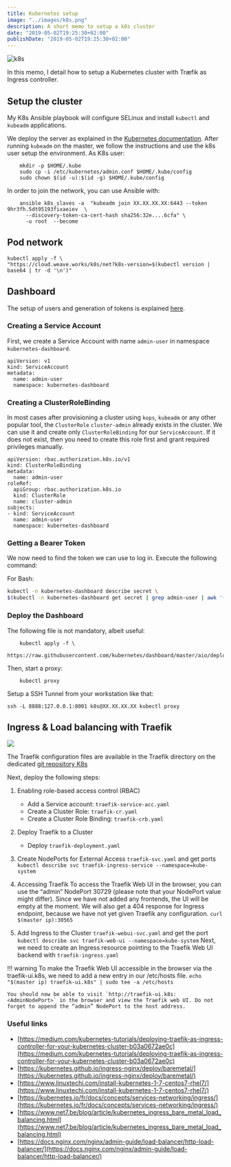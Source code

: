 ```yaml
---
title: Kubernetes setup
image: "../images/k8s.png"
description: A short memo to setup a k8s cluster
date: "2019-05-02T19:25:30+02:00"
publishDate: "2019-05-02T19:25:30+02:00"
---
```


![k8s](../images/k8s.png)

In this memo, I detail how to setup a Kubernetes cluster with Træfik as Ingress controller.


## Setup the cluster

My K8s Ansible playbook will configure SELinux and install `kubectl` and `kubeadm` applications.

We deploy the server as explained in the [Kubernetes documentation](https://kubernetes.io/docs/setup/production-environment/tools/kubeadm/create-cluster-kubeadm).
After running `kubeadm` on the master, we follow the instructions and use the k8s user setup the environment.
As K8s user:


        mkdir -p $HOME/.kube
        sudo cp -i /etc/kubernetes/admin.conf $HOME/.kube/config
        sudo chown $(id -u):$(id -g) $HOME/.kube/config


In order to join the network, you can use Ansible with:

        ansible k8s_slaves -a  "kubeadm join XX.XX.XX.XX:6443 --token 9hr3fh.5dt95193fixaeiev  \
          --discovery-token-ca-cert-hash sha256:32e....6cfa" \
          -u root  --become

## Pod network

    kubectl apply -f \
    "https://cloud.weave.works/k8s/net?k8s-version=$(kubectl version | base64 | tr -d '\n')"

## Dashboard

The setup of users and generation of tokens is explained [here](https://github.com/kubernetes/dashboard/blob/master/docs/user/access-control/creating-sample-user.md).

### Creating a Service Account

First, we create a Service Account with name `admin-user` in namespace `kubernetes-dashboard`.

```
apiVersion: v1
kind: ServiceAccount
metadata:
  name: admin-user
  namespace: kubernetes-dashboard
```

### Creating a ClusterRoleBinding

In most cases after provisioning a cluster using `kops`, `kubeadm` or any other popular tool, the `ClusterRole` `cluster-admin` already exists in the cluster. We can use it and create only `ClusterRoleBinding` for our `ServiceAccount`.
If it does not exist, then you need to create this role first and grant required privileges manually.

```
apiVersion: rbac.authorization.k8s.io/v1
kind: ClusterRoleBinding
metadata:
  name: admin-user
roleRef:
  apiGroup: rbac.authorization.k8s.io
  kind: ClusterRole
  name: cluster-admin
subjects:
- kind: ServiceAccount
  name: admin-user
  namespace: kubernetes-dashboard
```


### Getting a Bearer Token

We now need to find the token we can use to log in. Execute the following command:

For Bash:

```bash
kubectl -n kubernetes-dashboard describe secret \
$(kubectl -n kubernetes-dashboard get secret | grep admin-user | awk '{print $1}')
```


### Deploy the Dashboard

The following file is not mandatory, albeit useful:

        kubectl apply -f \
        https://raw.githubusercontent.com/kubernetes/dashboard/master/aio/deploy/recommended.yaml

Then, start a proxy:

        kubectl proxy



Setup a SSH Tunnel from your workstation like that:

    ssh -L 8888:127.0.0.1:8001 k8s@XX.XX.XX.XX kubectl proxy


## Ingress & Load balancing with Traefik
![](../images/traefik.logo.png)

The Traefik configuration files are available in the Traefik directory on the dedicated [git repository K8s](https://gitlab.com/ssapilot/k8s/-/tree/master/traefik)

Next, deploy the following steps:

1. Enabling role-based access control (RBAC)
    - Add a Service account: `traefik-service-acc.yaml`
    - Create a Cluster Role: `traefik-cr.yaml`
    - Create a Cluster Role Binding: `traefik-crb.yaml`
2. Deploy Traefik to a Cluster
    - Deploy `traefik-deployment.yaml`
3. Create NodePorts for External Access `traefik-svc.yaml` and get ports `kubectl describe svc traefik-ingress-service --namespace=kube-system`
4. Accessing Traefik
    To access the Traefik Web UI in the browser, you can use the “admin” NodePort 30729 (please note that your NodePort value might differ). Since we have not added any frontends, the UI will be empty at the moment.
    We will also get a 404 response for Ingress endpoint, because we have not yet given Traefik any configuration.
    `curl $(master ip):30565`

5. Add Ingress to the Cluster `traefik-webui-svc.yaml` and get the port `kubectl describe svc traefik-web-ui --namespace=kube-system`
    Next, we need to create an Ingress resource pointing to the Traefik Web UI backend with `traefik-ingress.yaml`

!!! warning
    To make the Traefik Web UI accessible in the browser via the traefik-ui.k8s, we need to add a new entry in our /etc/hosts file.
    `echo "$(master ip) traefik-ui.k8s" | sudo tee -a /etc/hosts`

    You should now be able to visit `http://traefik-ui.k8s:<AdminNodePort>` in the browser and view the Traefik web UI. Do not forget to append the “admin” NodePort to the host address.


### Useful links

- [https://medium.com/kubernetes-tutorials/deploying-traefik-as-ingress-controller-for-your-kubernetes-cluster-b03a0672ae0c](https://medium.com/kubernetes-tutorials/deploying-traefik-as-ingress-controller-for-your-kubernetes-cluster-b03a0672ae0c)
- [https://kubernetes.github.io/ingress-nginx/deploy/baremetal/](https://kubernetes.github.io/ingress-nginx/deploy/baremetal/)
- [https://www.linuxtechi.com/install-kubernetes-1-7-centos7-rhel7/](https://www.linuxtechi.com/install-kubernetes-1-7-centos7-rhel7/)
- [https://kubernetes.io/fr/docs/concepts/services-networking/ingress/](https://kubernetes.io/fr/docs/concepts/services-networking/ingress/)
- [https://www.net7.be/blog/article/kubernetes_ingress_bare_metal_load_balancing.html](https://www.net7.be/blog/article/kubernetes_ingress_bare_metal_load_balancing.html)
- [https://docs.nginx.com/nginx/admin-guide/load-balancer/http-load-balancer/](https://docs.nginx.com/nginx/admin-guide/load-balancer/http-load-balancer/)
